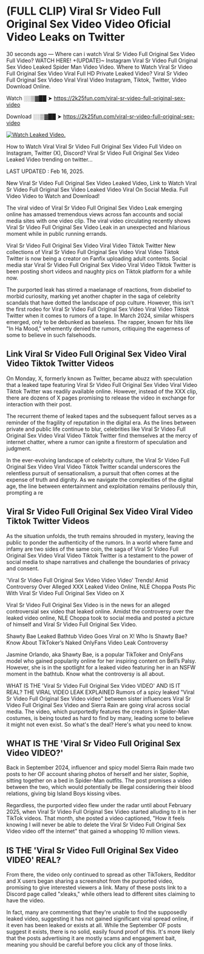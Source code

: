 # (FULL CLIP) Viral Sr Video Full Original Sex Video Video Oficial Video Leaks on Twitter

30 seconds ago — Where can i watch Viral Sr Video Full Original Sex Video Full Video? WATCH HERE! +(UPDATE)~ Instagram Viral Sr Video Full Original Sex Video Leaked Spider Man Video Video. Where to Watch Viral Sr Video Full Original Sex Video Viral Full HD Private Leaked Video? Viral Sr Video Full Original Sex Video Viral Viral Video Instagram, Tiktok, Twitter, Video Download Online.

Watch ░░▒▓██ ➤ https://2k25fun.com/viral-sr-video-full-original-sex-video

Download ░░▒▓██ ➤ https://2k25fun.com/viral-sr-video-full-original-sex-video

[![Watch Leaked Video.](https://miro.medium.com/v2/resize:fit:828/format:webp/1*cilzJN44JGOrTw9NJCrNHA.gif "Watch Leaked Video")](https://2k25fun.com/viral-sr-video-full-original-sex-video)

How to Watch Viral Viral Sr Video Full Original Sex Video Full Video on Instagram, Twitter (X), Discord? Viral Sr Video Full Original Sex Video Leaked Video trending on twitter...

LAST UPDATED : Feb 16, 2025.

New Viral Sr Video Full Original Sex Video Leaked Video, Link to Watch Viral Sr Video Full Original Sex Video Leaked Video Viral On Social Media. Full Video Video to Watch and Download!

The viral video of Viral Sr Video Full Original Sex Video Leak emerging online has amassed tremendous views across fan accounts and social media sites with one video clip. The viral video circulating recently shows Viral Sr Video Full Original Sex Video Leak in an unexpected and hilarious moment while in public running errands.

Viral Sr Video Full Original Sex Video Viral Video Tiktok Twitter New collections of Viral Sr Video Full Original Sex Video Viral Video Tiktok Twitter is now being a creator on Fanfix uploading adult contents. Social media star Viral Sr Video Full Original Sex Video Viral Video Tiktok Twitter is been posting short videos and naughty pics on Tiktok platform for a while now.

The purported leak has stirred a maelanage of reactions, from disbelief to morbid curiosity, marking yet another chapter in the saga of celebrity scandals that have dotted the landscape of pop culture. However, this isn't the first rodeo for Viral Sr Video Full Original Sex Video Viral Video Tiktok Twitter when it comes to rumors of a tape. In March 2024, similar whispers emerged, only to be debunked as baseless. The rapper, known for hits like "In Ha Mood," vehemently denied the rumors, critiquing the eagerness of some to believe in such falsehoods.

## Link Viral Sr Video Full Original Sex Video Viral Video Tiktok Twitter Videos

On Monday, X, formerly known as Twitter, became abuzz with speculation that a leaked tape featuring Viral Sr Video Full Original Sex Video Viral Video Tiktok Twitter was readily available online. However, instead of the XXX clip, there are dozens of X pages promising to release the video in exchange for interaction with their post.

The recurrent theme of leaked tapes and the subsequent fallout serves as a reminder of the fragility of reputation in the digital era. As the lines between private and public life continue to blur, celebrities like Viral Sr Video Full Original Sex Video Viral Video Tiktok Twitter find themselves at the mercy of internet chatter, where a rumor can ignite a firestorm of speculation and judgment.

In the ever-evolving landscape of celebrity culture, the Viral Sr Video Full Original Sex Video Viral Video Tiktok Twitter scandal underscores the relentless pursuit of sensationalism, a pursuit that often comes at the expense of truth and dignity. As we navigate the complexities of the digital age, the line between entertainment and exploitation remains perilously thin, prompting a re

##  Viral Sr Video Full Original Sex Video Viral Video Tiktok Twitter Videos

As the situation unfolds, the truth remains shrouded in mystery, leaving the public to ponder the authenticity of the rumors. In a world where fame and infamy are two sides of the same coin, the saga of Viral Sr Video Full Original Sex Video Viral Video Tiktok Twitter is a testament to the power of social media to shape narratives and challenge the boundaries of privacy and consent.

'Viral Sr Video Full Original Sex Video Video Video' Trends! Amid Controversy Over Alleged XXX Leaked Video Online, NLE Choppa Posts Pic With Viral Sr Video Full Original Sex Video on X

Viral Sr Video Full Original Sex Video is in the news for an alleged controversial sex video that leaked online. Amidst the controversy over the leaked video online, NLE Choppa took to social media and posted a picture of himself and Viral Sr Video Full Original Sex Video.

Shawty Bae Leaked Bathtub Video Goes Viral on X! Who Is Shawty Bae? Know About TikToker’s Naked OnlyFans Video Leak Controversy

Jasmine Orlando, aka Shawty Bae, is a popular TikToker and OnlyFans model who gained popularity online for her inspiring content on Bell’s Palsy. However, she is in the spotlight for a leaked video featuring her in an NSFW moment in the bathtub. Know what the controversy is all about.

WHAT IS THE 'Viral Sr Video Full Original Sex Video VIDEO' AND IS IT REAL? THE VIRAL VIDEO LEAK EXPLAINED Rumors of a spicy leaked "Viral Sr Video Full Original Sex Video video" between sister influencers Viral Sr Video Full Original Sex Video and Sierra Rain are going viral across social media. The video, which purportedly features the creators in Spider-Man costumes, is being touted as hard to find by many, leading some to believe it might not even exist. So what's the deal? Here's what you need to know.

## WHAT IS THE 'Viral Sr Video Full Original Sex Video VIDEO?'

Back in September 2024, influencer and spicy model Sierra Rain made two posts to her OF account sharing photos of herself and her sister, Sophie, sitting together on a bed in Spider-Man outfits. The post promises a video between the two, which would potentially be illegal considering their blood relations, giving big Island Boys kissing vibes.

Regardless, the purported video flew under the radar until about February 2025, when Viral Sr Video Full Original Sex Video started alluding to it in her TikTok videos. That month, she posted a video captioned, "How it feels knowing I will never be able to delete the Viral Sr Video Full Original Sex Video video off the internet" that gained a whopping 10 million views.

## IS THE 'Viral Sr Video Full Original Sex Video VIDEO' REAL?

From there, the video only continued to spread as other TikTokers, Redditor and X users began sharing a screenshot from the purported video, promising to give interested viewers a link. Many of these posts link to a Discord page called "xleaks," while others lead to different sites claiming to have the video.

In fact, many are commenting that they're unable to find the supposedly leaked video, suggesting it has not gained significant viral spread online, if it even has been leaked or exists at all. While the September OF posts suggest it exists, there is no solid, easily found proof of this. It's more likely that the posts advertising it are mostly scams and engagement bait, meaning you should be careful before you click any of those links.